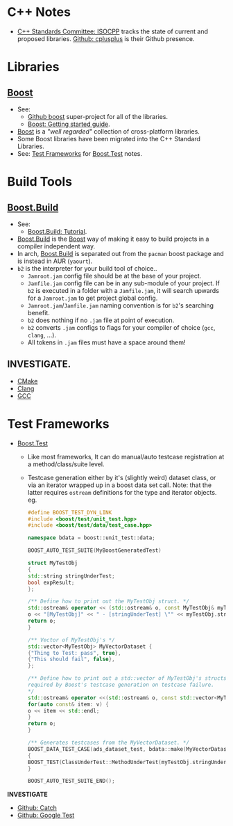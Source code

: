 C++ Notes
=========

* [C++ Standards Committee: ISOCPP] tracks the state of current and proposed
  libraries. [Github: cplusplus] is their Github presence.


Libraries
=========

[Boost]
-------

* See:
    * [Github boost] super-project for all of the libraries.
    * [Boost: Getting started guide].
* [Boost] is a _"well regarded"_ collection of cross-platform libraries.
* Some Boost libraries have been migrated into the C++ Standard Libraries.
* See: [Test Frameworks](#test-frameworks) for [Boost.Test] notes.


Build Tools
===========

[Boost.Build]
-------------

* See:
    * [Boost.Build: Tutorial].
* [Boost.Build] is the [Boost] way of making it easy to build projects in a
  compiler independent way.
* In arch, [Boost.Build] is separated out from the `pacman` boost package and
  is instead in AUR (`yaourt`).
* `b2` is the interpreter for your build tool of choice..
    * `Jamroot.jam` config file should be at the base of your project.
    * `Jamfile.jam` config file can be in any sub-module of your project. If
      `b2` is executed in a folder with a `Jamfile.jam`, it will search upwards
      for a `Jamroot.jam` to get project global config.
    * `Jamroot.jam`/`Jamfile.jam` naming convention is for `b2`'s searching
      benefit.
    * `b2` does nothing if no `.jam` file at point of execution.
    * `b2` converts `.jam` configs to flags for your compiler of choice (`gcc`,
      `clang`, ...).
    * All tokens in `.jam` files must have a space around them!


**INVESTIGATE**.
----------------

* [CMake]
* [Clang]
* [GCC]


Test Frameworks
===============

* [Boost.Test]
    * Like most frameworks, It can do manual/auto testcase registration at a
      method/class/suite level.
    * Testcase generation either by it's (slightly weird) dataset class, or via
      an iterator wrapped up in a boost data set call. Note: that the latter
      requires `ostream` definitions for the type and iterator objects. eg.

      ```cpp
      #define BOOST_TEST_DYN_LINK
      #include <boost/test/unit_test.hpp>
      #include <boost/test/data/test_case.hpp>

      namespace bdata = boost::unit_test::data;

      BOOST_AUTO_TEST_SUITE(MyBoostGeneratedTest)

      struct MyTestObj
      {
      std::string stringUnderTest;
      bool expResult;
      };

      /** Define how to print out the MyTestObj struct. */
      std::ostream& operator << (std::ostream& o, const MyTestObj& myTestObj) {
      o << "[MyTestObj]" << " - [stringUnderTest] \"" << myTestObj.stringUnderTest << "\" - [expResult] " << myTestObj.expResult;
      return o;
      }

      /** Vector of MyTestObj's */
      std::vector<MyTestObj> MyVectorDataset {
      {"Thing to Test: pass", true},
      {"This should fail", false},
      };

      /** Define how to print out a std::vector of MyTestObj's structs. This is
      required by Boost's testcase generation on testcase failure.
      */
      std::ostream& operator <<(std::ostream& o, const std::vector<MyTestObj>& v) {
      for(auto const& item: v) {
      o << item << std::endl;
      }
      return o;
      }

      /** Generates testcases from the MyVectorDataset. */
      BOOST_DATA_TEST_CASE(ads_dataset_test, bdata::make(MyVectorDataset), myTestObj)
      {
      BOOST_TEST(ClassUnderTest::MethodUnderTest(myTestObj.stringUnderTest) == myTestObj.expResult);
      }

      BOOST_AUTO_TEST_SUITE_END();
      ```

**INVESTIGATE**

* [Github: Catch]
* [Github: Google Test]


[C++ Standards Committee: ISOCPP]: http://www.open-std.org/JTC1/SC22/WG21/
[Github: cplusplus]: https://github.com/cplusplus

[Boost]: https://www.boost.org
[Github boost]: https://github.com/boostorg/boost
[Boost: Getting started guide]: https://www.boost.org/more/getting_started/index.html
[Boost.Build]: https://boostorg.github.io/build/
[Boost.Build: Tutorial]: https://boostorg.github.io/build/tutorial.html
[Boost.Test]: https://www.boost.org/doc/libs/1_68_0/libs/test/doc/html/index.html

[CMake]: https://cmake.org
[Clang]: https://clang.llvm.org
[GCC]: https://gcc.gnu.org

[Github: Catch]: https://github.com/catchorg/Catch2
[Github: Google Test]: https://github.com/google/googletest
